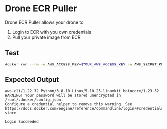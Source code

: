 # Drone ECR Puller

Drone ECR Puller allows your drone to:

1. Login to ECR with you own credentials
2. Pull your private image from ECR

## Test

```bash
docker run --rm -e AWS_ACCESS_KEY=$YOUR_AWS_ACCESS_KEY -e AWS_SECRET_KEY=$YOUR_AWS_SECRET_KEY -e AWS_ECR_REGISTRY=$AWS_ECR_REGISTRY gn-ecr-puller
```

## Expected Output

```plaintext
aws-cli/1.22.32 Python/3.8.10 Linux/5.10.25-linuxkit botocore/1.23.32
WARNING! Your password will be stored unencrypted in /root/.docker/config.json.
Configure a credential helper to remove this warning. See
https://docs.docker.com/engine/reference/commandline/login/#credentials-store

Login Succeeded
```
